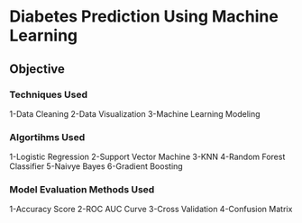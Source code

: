 # Diabetes Prediction Using Machine Learning
## Objective
### Techniques Used
1-Data Cleaning
2-Data Visualization
3-Machine Learning Modeling
### Algortihms Used
1-Logistic Regression
2-Support Vector Machine
3-KNN
4-Random Forest Classifier
5-Naivye Bayes
6-Gradient Boosting
### Model Evaluation Methods Used
1-Accuracy Score
2-ROC AUC Curve
3-Cross Validation
4-Confusion Matrix
